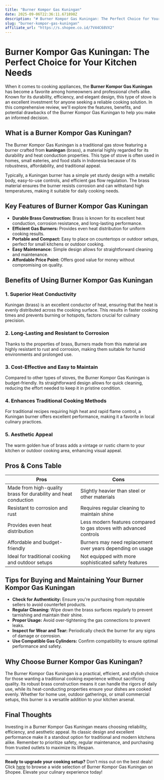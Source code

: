 ```yaml
---
title: "Burner Kompor Gas Kuningan"
date: 2025-09-06T22:36:11.671898Z
description: "# Burner Kompor Gas Kuningan: The Perfect Choice for Your Kitchen Needs..."
slug: "burner-kompor-gas-kuningan"
affiliate_url: "https://s.shopee.co.id/7V44C68VX2"
---
```

# Burner Kompor Gas Kuningan: The Perfect Choice for Your Kitchen Needs

When it comes to cooking appliances, the **Burner Kompor Gas Kuningan** has become a favorite among homeowners and professional chefs alike. Known for its durability, efficiency, and elegant design, this type of stove is an excellent investment for anyone seeking a reliable cooking solution. In this comprehensive review, we'll explore the features, benefits, and potential drawbacks of the Burner Kompor Gas Kuningan to help you make an informed decision.

## What is a Burner Kompor Gas Kuningan?

The Burner Kompor Gas Kuningan is a traditional gas stove featuring a burner crafted from **kuningan** (brass), a material highly regarded for its durability and heat conduction properties. This type of stove is often used in homes, small eateries, and food stalls in Indonesia because of its robustness, affordability, and traditional appeal.

Typically, a Kuningan burner has a simple yet sturdy design with a metallic body, easy-to-use controls, and efficient gas flow regulation. The brass material ensures the burner resists corrosion and can withstand high temperatures, making it suitable for daily cooking needs.

## Key Features of Burner Kompor Gas Kuningan

- **Durable Brass Construction:** Brass is known for its excellent heat conduction, corrosion resistance, and long-lasting performance.
- **Efficient Gas Burners:** Provides even heat distribution for uniform cooking results.
- **Portable and Compact:** Easy to place on countertops or outdoor setups, perfect for small kitchens or outdoor cooking.
- **Easy Maintenance:** Simple design allows for straightforward cleaning and maintenance.
- **Affordable Price Point:** Offers good value for money without compromising on quality.

## Benefits of Using Burner Kompor Gas Kuningan

### 1. Superior Heat Conductivity

Kuningan (brass) is an excellent conductor of heat, ensuring that the heat is evenly distributed across the cooking surface. This results in faster cooking times and prevents burning or hotspots, factors crucial for culinary precision.

### 2. Long-Lasting and Resistant to Corrosion

Thanks to the properties of brass, Burners made from this material are highly resistant to rust and corrosion, making them suitable for humid environments and prolonged use.

### 3. Cost-Effective and Easy to Maintain

Compared to other types of stoves, the Burner Kompor Gas Kuningan is budget-friendly. Its straightforward design allows for quick cleaning, reducing the effort needed to keep it in pristine condition.

### 4. Enhances Traditional Cooking Methods

For traditional recipes requiring high heat and rapid flame control, a Kuningan burner offers excellent performance, making it a favorite in local culinary practices.

### 5. Aesthetic Appeal

The warm golden hue of brass adds a vintage or rustic charm to your kitchen or outdoor cooking area, enhancing visual appeal.

## Pros & Cons Table

| Pros                                                       | Cons                                                     |
|------------------------------------------------------------|----------------------------------------------------------|
| Made from high-quality brass for durability and heat conduction | Slightly heavier than steel or other materials             |
| Resistant to corrosion and rust                            | Requires regular cleaning to maintain shine            |
| Provides even heat distribution                            | Less modern features compared to gas stoves with advanced controls |
| Affordable and budget-friendly                            | Burners may need replacement over years depending on usage |
| Ideal for traditional cooking and outdoor setups         | Not equipped with more sophisticated safety features |

## Tips for Buying and Maintaining Your Burner Kompor Gas Kuningan

- **Check for Authenticity:** Ensure you're purchasing from reputable sellers to avoid counterfeit products.
- **Regular Cleaning:** Wipe down the brass surfaces regularly to prevent tarnishing and maintain their shine.
- **Proper Usage:** Avoid over-tightening the gas connections to prevent leaks.
- **Inspect for Wear and Tear:** Periodically check the burner for any signs of damage or corrosion.
- **Use Compatible Gas Cylinders:** Confirm compatibility to ensure optimal performance and safety.

## Why Choose Burner Kompor Gas Kuningan?

The Burner Kompor Gas Kuningan is a practical, efficient, and stylish choice for those wanting a traditional cooking experience without sacrificing quality. Its robust brass construction means it can handle the rigors of daily use, while its heat-conducting properties ensure your dishes are cooked evenly. Whether for home use, outdoor gatherings, or small commercial setups, this burner is a versatile addition to your kitchen arsenal.

## Final Thoughts

Investing in a Burner Kompor Gas Kuningan means choosing reliability, efficiency, and aesthetic appeal. Its classic design and excellent performance make it a standout option for traditional and modern kitchens alike. Remember to prioritize safety, regular maintenance, and purchasing from trusted outlets to maximize its lifespan.

---

**Ready to upgrade your cooking setup?** Don’t miss out on the best deals! Click [here](https://s.shopee.co.id/7V44C68VX2) to browse a wide selection of Burner Kompor Gas Kuningan on Shopee. Elevate your culinary experience today!